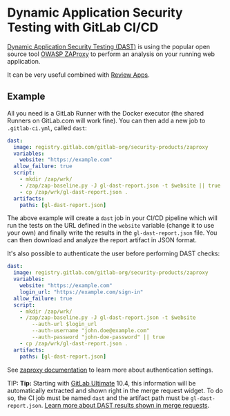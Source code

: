 # Dynamic Application Security Testing with GitLab CI/CD

[Dynamic Application Security Testing (DAST)](https://en.wikipedia.org/wiki/Dynamic_program_analysis)
is using the popular open source tool [OWASP ZAProxy](https://github.com/zaproxy/zaproxy)
to perform an analysis on your running web application.

It can be very useful combined with [Review Apps](../review_apps/index.md).

## Example

All you need is a GitLab Runner with the Docker executor (the shared Runners on
GitLab.com will work fine). You can then add a new job to `.gitlab-ci.yml`,
called `dast`:

```yaml
dast:
  image: registry.gitlab.com/gitlab-org/security-products/zaproxy
  variables:
    website: "https://example.com"
  allow_failure: true
  script:
    - mkdir /zap/wrk/
    - /zap/zap-baseline.py -J gl-dast-report.json -t $website || true
    - cp /zap/wrk/gl-dast-report.json .
  artifacts:
    paths: [gl-dast-report.json]
```

The above example will create a `dast` job in your CI/CD pipeline which will run
the tests on the URL defined in the `website` variable (change it to use your
own) and finally write the results in the `gl-dast-report.json` file. You can
then download and analyze the report artifact in JSON format.

It's also possible to authenticate the user before performing DAST checks:

```yaml
dast:
  image: registry.gitlab.com/gitlab-org/security-products/zaproxy
  variables:
    website: "https://example.com"
    login_url: "https://example.com/sign-in"
  allow_failure: true
  script:
    - mkdir /zap/wrk/
    - /zap/zap-baseline.py -J gl-dast-report.json -t $website
        --auth-url $login_url
        --auth-username "john.doe@example.com"
        --auth-password "john-doe-password" || true
    - cp /zap/wrk/gl-dast-report.json .
  artifacts:
    paths: [gl-dast-report.json]
```
See [zaproxy documentation](https://gitlab.com/gitlab-org/security-products/zaproxy)
to learn more about authentication settings.

TIP: **Tip:**
Starting with [GitLab Ultimate][ee] 10.4, this information will
be automatically extracted and shown right in the merge request widget. To do
so, the CI job must be named `dast` and the artifact path must be
`gl-dast-report.json`.
[Learn more about DAST results shown in merge requests](../../user/project/merge_requests/dast.md).

[ee]: https://about.gitlab.com/products/
